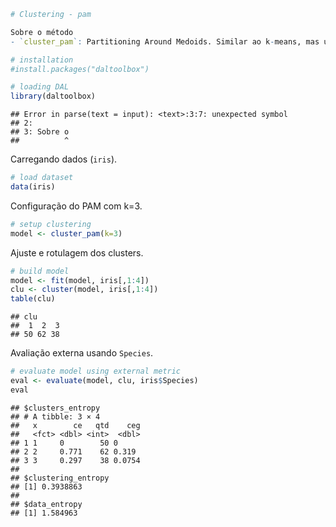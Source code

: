 
``` r
# Clustering - pam

Sobre o método
- `cluster_pam`: Partitioning Around Medoids. Similar ao k-means, mas usa medoides (pontos reais) em vez de centróides, tornando-o mais robusto a outliers.

# installation 
#install.packages("daltoolbox")

# loading DAL
library(daltoolbox) 
```

```
## Error in parse(text = input): <text>:3:7: unexpected symbol
## 2: 
## 3: Sobre o
##          ^
```

Carregando dados (`iris`).

``` r
# load dataset
data(iris)
```

Configuração do PAM com k=3.

``` r
# setup clustering
model <- cluster_pam(k=3)
```

Ajuste e rotulagem dos clusters.

``` r
# build model
model <- fit(model, iris[,1:4])
clu <- cluster(model, iris[,1:4])
table(clu)
```

```
## clu
##  1  2  3 
## 50 62 38
```

Avaliação externa usando `Species`.

``` r
# evaluate model using external metric
eval <- evaluate(model, clu, iris$Species)
eval
```

```
## $clusters_entropy
## # A tibble: 3 × 4
##   x        ce   qtd    ceg
##   <fct> <dbl> <int>  <dbl>
## 1 1     0        50 0     
## 2 2     0.771    62 0.319 
## 3 3     0.297    38 0.0754
## 
## $clustering_entropy
## [1] 0.3938863
## 
## $data_entropy
## [1] 1.584963
```
